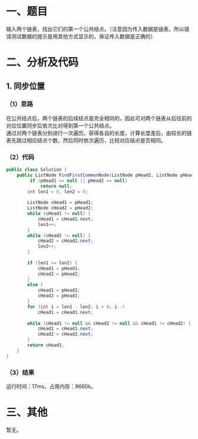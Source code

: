 # 一、题目
输入两个链表，找出它们的第一个公共结点。（注意因为传入数据是链表，所以错误测试数据的提示是用其他方式显示的，保证传入数据是正确的）   
# 二、分析及代码
## 1. 同步位置
### （1）思路
在公共结点后，两个链表的后续结点是完全相同的，因此可对两个链表从后往前的对应位置同步后依次比对得到第一个公共结点。  
通过对两个链表分别进行一次遍历，获得各自的长度，计算长度差后，由较长的链表先跳过相应结点个数，然后同时依次遍历，比较对应结点是否相同。  
### （2）代码
```java
public class Solution {
    public ListNode FindFirstCommonNode(ListNode pHead1, ListNode pHead2) {
         if (pHead1 == null || pHead2 == null)
             return null;
        int len1 = 0, len2 = 0;
        
        ListNode cHead1 = pHead1;
        ListNode cHead2 = pHead2;
        while (cHead1 != null) {
            cHead1 = cHead1.next;
            len1++;
        }
        while (cHead2 != null) {
            cHead2 = cHead2.next;
            len2++;
        }
        
        if (len1 >= len2) {
            cHead1 = pHead1;
            cHead2 = pHead2;
        }
        else {
            cHead1 = pHead2;
            cHead2 = pHead1;
        }
        for (int i = len1 - len2; i > 0; i--)
            cHead1 = cHead1.next;
        
        while (cHead1 != null && cHead2 != null && cHead1 != cHead2) {
            cHead1 = cHead1.next;
            cHead2 = cHead2.next;
        }
        return cHead1;
    }
}
```
### （3）结果
运行时间：17ms，占用内存：9660k。 
# 三、其他
暂无。

